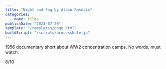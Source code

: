 ```yaml
---
title: "Night and Fog by Alain Resnais"
categories:
  - name: films
publishDate: "2023-07-20"
template: "/templates/page.html"
buildScript: "/scripts/processNote.js"
---
```


1956 documentary short about WW2 concentration camps. No words, must watch.

8/10
